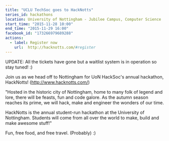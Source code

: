 ```yaml
---
title: "UCLU TechSoc goes to HackNotts"
series_id: hackathons
location: University of Nottingham - Jubilee Campus, Computer Science
start_time: "2015-11-28 10:00"
end_time: "2015-11-29 16:00"
facebook_id: "173266979689288"
actions:
  - label: Register now
    url:  http://hacknotts.com/#register
---
```


UPDATE: All the tickets have gone but a waitlist system is in operation so stay tuned! :)

Join us as we head off to Nottingham for UoN HackSoc's annual hackathon, HackNotts! (<http://www.hacknotts.com/>)

"Hosted in the historic city of Nottingham, home to many folk of legend and lore, there will be feasts, fun and code galore. As the autumn season reaches its prime, we will hack, make and engineer the wonders of our time.

HackNotts is the annual student-run hackathon at the University of Nottingham. Students will come from all over the world to make, build and make awesome stuff!"

Fun, free food, and free travel. (Probably) :)
